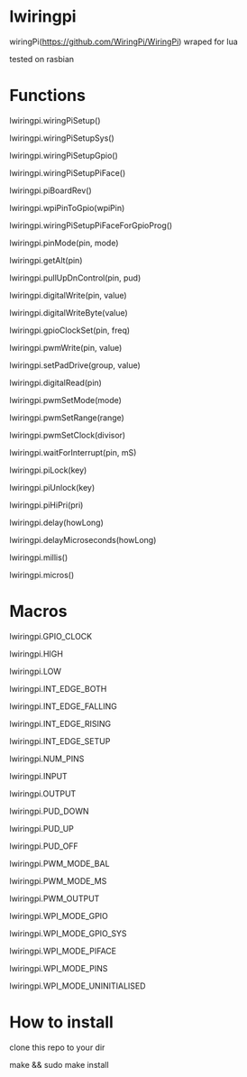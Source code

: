 # lwiringpi
wiringPi(https://github.com/WiringPi/WiringPi) wraped  for lua

tested on rasbian

# Functions

lwiringpi.wiringPiSetup()

lwiringpi.wiringPiSetupSys()

lwiringpi.wiringPiSetupGpio()

lwiringpi.wiringPiSetupPiFace()

lwiringpi.piBoardRev()

lwiringpi.wpiPinToGpio(wpiPin)

lwiringpi.wiringPiSetupPiFaceForGpioProg()

lwiringpi.pinMode(pin, mode)

lwiringpi.getAlt(pin)

lwiringpi.pullUpDnControl(pin, pud)

lwiringpi.digitalWrite(pin, value)

lwiringpi.digitalWriteByte(value)

lwiringpi.gpioClockSet(pin, freq)

lwiringpi.pwmWrite(pin, value)

lwiringpi.setPadDrive(group, value)

lwiringpi.digitalRead(pin)

lwiringpi.pwmSetMode(mode)

lwiringpi.pwmSetRange(range)

lwiringpi.pwmSetClock(divisor)

lwiringpi.waitForInterrupt(pin, mS)

lwiringpi.piLock(key)

lwiringpi.piUnlock(key)

lwiringpi.piHiPri(pri)

lwiringpi.delay(howLong)

lwiringpi.delayMicroseconds(howLong)

lwiringpi.millis()

lwiringpi.micros()

# Macros

lwiringpi.GPIO_CLOCK

lwiringpi.HIGH

lwiringpi.LOW


lwiringpi.INT_EDGE_BOTH

lwiringpi.INT_EDGE_FALLING

lwiringpi.INT_EDGE_RISING

lwiringpi.INT_EDGE_SETUP


lwiringpi.NUM_PINS


lwiringpi.INPUT

lwiringpi.OUTPUT


lwiringpi.PUD_DOWN

lwiringpi.PUD_UP

lwiringpi.PUD_OFF


lwiringpi.PWM_MODE_BAL

lwiringpi.PWM_MODE_MS

lwiringpi.PWM_OUTPUT


lwiringpi.WPI_MODE_GPIO

lwiringpi.WPI_MODE_GPIO_SYS


lwiringpi.WPI_MODE_PIFACE

lwiringpi.WPI_MODE_PINS

lwiringpi.WPI_MODE_UNINITIALISED


# How to install

clone this repo to your dir

make && sudo make install





